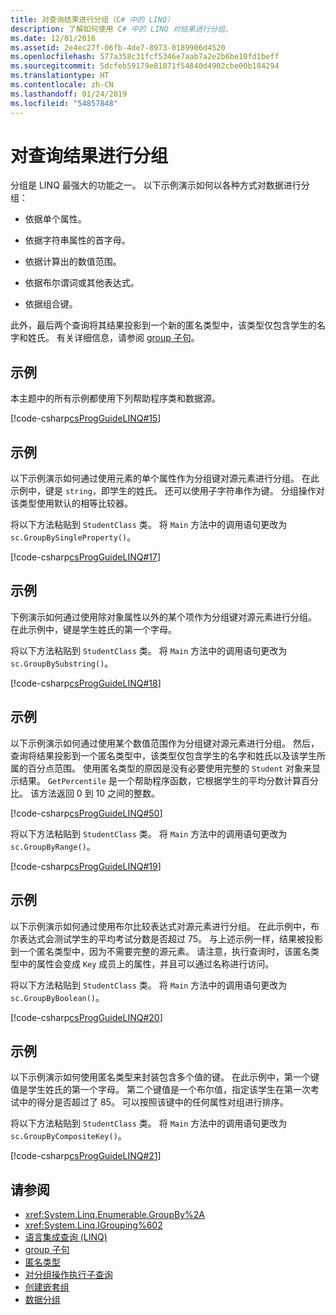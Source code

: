 ```yaml
---
title: 对查询结果进行分组（C# 中的 LINQ）
description: 了解如何使用 C# 中的 LINQ 对结果进行分组。
ms.date: 12/01/2016
ms.assetid: 2e4ec27f-06fb-4de7-8973-0189906d4520
ms.openlocfilehash: 577a358c31fcf5346e7aab7a2e2b6be10fd1beff
ms.sourcegitcommit: 5dcfeb59179e81071f54840d4902cbe00b184294
ms.translationtype: HT
ms.contentlocale: zh-CN
ms.lasthandoff: 01/24/2019
ms.locfileid: "54857848"
---
```

# <a name="group-query-results"></a>对查询结果进行分组

分组是 LINQ 最强大的功能之一。 以下示例演示如何以各种方式对数据进行分组：

- 依据单个属性。

- 依据字符串属性的首字母。

- 依据计算出的数值范围。

- 依据布尔谓词或其他表达式。

- 依据组合键。

此外，最后两个查询将其结果投影到一个新的匿名类型中，该类型仅包含学生的名字和姓氏。 有关详细信息，请参阅 [group 子句](../language-reference/keywords/group-clause.md)。

## <a name="example"></a>示例

本主题中的所有示例都使用下列帮助程序类和数据源。

[!code-csharp[csProgGuideLINQ#15](~/samples/snippets/csharp/concepts/linq/how-to-group-query-results_1.cs)]

## <a name="example"></a>示例

以下示例演示如何通过使用元素的单个属性作为分组键对源元素进行分组。 在此示例中，键是 `string`，即学生的姓氏。 还可以使用子字符串作为键。 分组操作对该类型使用默认的相等比较器。

将以下方法粘贴到 `StudentClass` 类。 将 `Main` 方法中的调用语句更改为 `sc.GroupBySingleProperty()`。

[!code-csharp[csProgGuideLINQ#17](~/samples/snippets/csharp/concepts/linq/how-to-group-query-results_2.cs)]

## <a name="example"></a>示例

下例演示如何通过使用除对象属性以外的某个项作为分组键对源元素进行分组。 在此示例中，键是学生姓氏的第一个字母。

将以下方法粘贴到 `StudentClass` 类。 将 `Main` 方法中的调用语句更改为 `sc.GroupBySubstring()`。

[!code-csharp[csProgGuideLINQ#18](~/samples/snippets/csharp/concepts/linq/how-to-group-query-results_3.cs)]

## <a name="example"></a>示例

以下示例演示如何通过使用某个数值范围作为分组键对源元素进行分组。 然后，查询将结果投影到一个匿名类型中，该类型仅包含学生的名字和姓氏以及该学生所属的百分点范围。 使用匿名类型的原因是没有必要使用完整的 `Student` 对象来显示结果。 `GetPercentile` 是一个帮助程序函数，它根据学生的平均分数计算百分比。 该方法返回 0 到 10 之间的整数。

[!code-csharp[csProgGuideLINQ#50](~/samples/snippets/csharp/concepts/linq/how-to-group-query-results_4.cs)]

将以下方法粘贴到 `StudentClass` 类。 将 `Main` 方法中的调用语句更改为 `sc.GroupByRange()`。

[!code-csharp[csProgGuideLINQ#19](~/samples/snippets/csharp/concepts/linq/how-to-group-query-results_5.cs)]

## <a name="example"></a>示例

以下示例演示如何通过使用布尔比较表达式对源元素进行分组。 在此示例中，布尔表达式会测试学生的平均考试分数是否超过 75。 与上述示例一样，结果被投影到一个匿名类型中，因为不需要完整的源元素。 请注意，执行查询时，该匿名类型中的属性会变成 `Key` 成员上的属性，并且可以通过名称进行访问。

将以下方法粘贴到 `StudentClass` 类。 将 `Main` 方法中的调用语句更改为 `sc.GroupByBoolean()`。

[!code-csharp[csProgGuideLINQ#20](~/samples/snippets/csharp/concepts/linq/how-to-group-query-results_6.cs)]

## <a name="example"></a>示例

以下示例演示如何使用匿名类型来封装包含多个值的键。 在此示例中，第一个键值是学生姓氏的第一个字母。 第二个键值是一个布尔值，指定该学生在第一次考试中的得分是否超过了 85。 可以按照该键中的任何属性对组进行排序。

将以下方法粘贴到 `StudentClass` 类。 将 `Main` 方法中的调用语句更改为 `sc.GroupByCompositeKey()`。

[!code-csharp[csProgGuideLINQ#21](~/samples/snippets/csharp/concepts/linq/how-to-group-query-results_7.cs)]

## <a name="see-also"></a>请参阅

- <xref:System.Linq.Enumerable.GroupBy%2A>
- <xref:System.Linq.IGrouping%602>
- [语言集成查询 (LINQ)](index.md)
- [group 子句](../language-reference/keywords/group-clause.md)
- [匿名类型](../programming-guide/classes-and-structs/anonymous-types.md)
- [对分组操作执行子查询](perform-a-subquery-on-a-grouping-operation.md)
- [创建嵌套组](create-a-nested-group.md)
- [数据分组](../programming-guide/concepts/linq/grouping-data.md)
